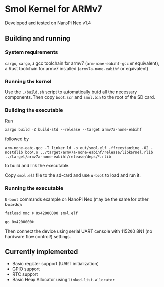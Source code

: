 
# Smol Kernel for ARMv7

Developed and tested on NanoPi Neo v1.4

## Building and running

### System requirements

`cargo`, `xargo`, a gcc toolchain for armv7 (`arm-none-eabihf-gcc` or equivalent), a Rust toolchain for armv7 installed (`armv7a-none-eabihf` or equivalent)

### Running the kernel

Use the `./build.sh` script to automatically build all the necessary components. Then copy `boot.scr` and `smol.bin` to the root of the SD card.

### Building the executable

Run

`xargo build -Z build-std --release --target armv7a-none-eabihf`

 followed by

 `arm-none-eabi-gcc -T linker.ld -o out/smol.elf -ffreestanding -O2 -nostdlib boot.o ../target/armv7a-none-eabihf/release/libkernel.rlib ../target/armv7a-none-eabihf/release/deps/*.rlib`

  to build and link the executable.

Copy `smol.elf` file to the sd-card and use `u-boot` to load and run it.

### Running the executable

`U-boot` commands example on NanoPi Neo (may be the same for other boards):

`fatload mmc 0 0x42000000 smol.elf`

`go 0x42000000`

Then connect the device using serial UART console with 115200 8N1 (no hardware flow control!) settings.

## Currently implemented

- Basic register support (UART initialization)
- GPIO support
- RTC support
- Basic Heap Allocator using `linked-list-allocator`
